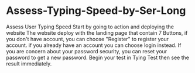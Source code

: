 # Assess-Typing-Speed-by-Ser-Long
Assess User Typing Speed
Start by going to action and deploying the website
The website deploy with the landing page that contain 7 Buttons, if you don't have account, you can choose "Register" to register your account. if you already have an account
you can choose login instead. If you are concern about your password security, you can reset your password to get a new password. Begin your test in Tying Test then see
the result immediately.  
